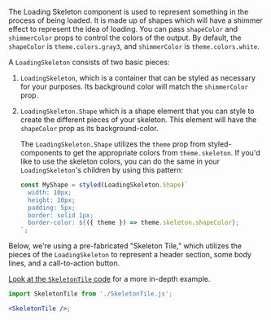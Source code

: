The Loading Skeleton component is used to represent something in the process of
being loaded. It is made up of shapes which will have a shimmer effect to
represent the idea of loading. You can pass `shapeColor` and `shimmerColor`
props to control the colors of the output. By default, the `shapeColor` is
`theme.colors.gray3`, and `shimmerColor` is `theme.colors.white`.

A `LoadingSkeleton` consists of two basic pieces:

1. `LoadingSkeleton`, which is a container that can be styled as necessary for
   your purposes. Its background color will match the `shimmerColor` prop.
2. `LoadingSkeleton.Shape` which is a shape element that you can style to create
   the different pieces of your skeleton. This element will have the
   `shapeColor` prop as its background-color.

   The `LoadingSkeleton.Shape` utilizes the `theme` prop from styled-components
   to get the appropriate colors from `theme.skeleton`. If you'd like to use the
   skeleton colors, you can do the same in your `LoadingSkeleton`'s children by
   using this pattern:

   ```js static
   const MyShape = styled(LoadingSkeleton.Shape)`
     width: 10px;
     height: 10px;
     padding: 5px;
     border: solid 1px;
     border-color: ${({ theme }) => theme.skeleton.shapeColor};
   `;
   ```

Below, we're using a pre-fabricated "Skeleton Tile," which utilizes the pieces
of the `LoadingSkeleton` to represent a header section, some body lines, and a
call-to-action button.

[Look at the `SkeletonTile` code](https://github.com/WTW-IM/es-components/tree/master/packages/es-components/src/components/containers/loading-skeleton/SkeletonTile.js) for a more in-depth example.

```jsx
import SkeletonTile from './SkeletonTile.js';

<SkeletonTile />;
```
